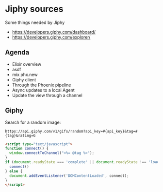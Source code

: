 Jiphy sources
=============

Some things needed by Jiphy

* https://developers.giphy.com/dashboard/
* https://developers.giphy.com/explorer/

## Agenda

* Elixir overview
* asdf
* mix phx.new
* Giphy client
* Through the Phoenix pipeline
* Async updates to a local Agent
* Update the view through a channel


## Giphy

Search for a random image:

```
https://api.giphy.com/v1/gifs/random?api_key=#{api_key}&tag=#{tag}&rating=G
```


```html
<script type="text/javascript">
function connect() {
  window.connectToChannel("<%= @tag %>");
}
if (document.readyState === 'complete' || document.readyState !== 'loading') {
  connect()
} else {
  document.addEventListener('DOMContentLoaded', connect);
}
</script>
```